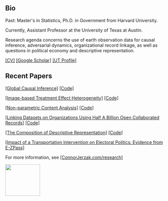 <!--
**cjerzak/cjerzak** is a ✨ _special_ ✨ repository because its `README.md` (this file) appears on your GitHub profile.
-->

## Bio
Past: Master's in Statistics, Ph.D. in Government from Harvard University. 

Currently, Assistant Professor at the University of Texas at Austin. 

Research agenda concerns the use of earth observation data for causal inference, adversarial dynamics, organizational record linkage, as well as questions in political economy and descriptive representation. 

[[CV]](https://connorjerzak.com/bio-cv/) [[Google Scholar]](https://scholar.google.com/citations?user=8mpaH74AAAAJ&hl=en) [[UT Profile]](https://liberalarts.utexas.edu/government/faculty/ctj583) 

## Recent Papers 
[[Global Causal Inference]](https://arxiv.org/pdf/2301.12985.pdf) [[Code]](https://github.com/cjerzak/causalimages-software)

[[Image-based Treatment Effect Heterogeneity]](https://arxiv.org/pdf/2206.06417.pdf) [[Code]](https://github.com/cjerzak/causalimages-software)

[[Non-parametric Content Analysis]](https://www.cambridge.org/core/journals/political-analysis/article/abs/an-improved-method-of-automated-nonparametric-content-analysis-for-social-science/D3C7441B17313F6E33A7BF2E781B5086) [[Code]](https://github.com/iqss-research/readme-software)

[[Linking Datasets on Organizations Using Half A Billion Open Collaborated Records]](https://arxiv.org/abs/2302.02533) [[Code]](https://github.com/cjerzak/LinkOrgs-software)

[[The Composition of Descriptive Representation]](https://osf.io/preprints/socarxiv/9hqnp) [[Code]](https://github.com/cjerzak/DescriptiveRepresentationCalculator-software)

[[Impact of a Transportation Intervention on Electoral Politics: Evidence from E-ZPass]](https://connorjerzak.com/wp-content/uploads/2022/12/PoliticalEffects_EZPass.pdf)

For more information, see [[ConnorJerzak.com/research]](https://connorjerzak.com/research/)

<img src="https://connorjerzak.com/wp-content/uploads/2023/07/Screenshot-2023-07-17-at-11.50.01-AM.png" width="110" height="100">

